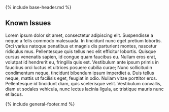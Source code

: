 {% include base-header.md %}

<h2 class="no-number">Known Issues</h2>

Lorem ipsum dolor sit amet, consectetur adipiscing elit. Suspendisse a neque a felis commodo malesuada. In tincidunt nunc eget pretium lobortis. Orci varius natoque penatibus et magnis dis parturient montes, nascetur ridiculus mus. Pellentesque quis tellus nec elit efficitur lobortis. Quisque cursus venenatis sapien, id congue quam faucibus eu. Nullam eros erat, volutpat id hendrerit eu, fringilla quis est. Vestibulum ante ipsum primis in faucibus orci luctus et ultrices posuere cubilia curae; Nunc sollicitudin condimentum neque, tincidunt bibendum ipsum imperdiet a. Duis tellus neque, mattis ut facilisis eget, feugiat in odio. Nullam vitae porttitor eros. Pellentesque id tincidunt diam, quis scelerisque velit. Vestibulum convallis, diam ut sodales vehicula, nunc lectus lacinia ligula, ac tristique mauris nunc et lacus.

{% include general-footer.md %}